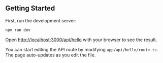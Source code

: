 ## Getting Started

First, run the development server:

```bash
npm run dev
```

Open [http://localhost:3000/api/hello](http://localhost:3000/api/hello) with your browser to see the result.

You can start editing the API route by modifying `app/api/hello/route.ts`. The page auto-updates as you edit the file.